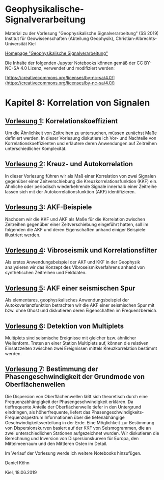 # Geophysikalische-Signalverarbeitung

Material zu der Vorlesung "Geophysikalische Signalverarbeitung" (SS 2019)
Institut für Geowissenschaften (Abteilung Geophysik), Christian-Albrechts-Universität Kiel

[Homepage "Geophysikalische Signalverarbeitung"](https://danielkoehnsite.wordpress.com/blog/geophysikalische-signalverarbeitung/)

Die Inhalte der folgenden Jupyter Notebooks können gemäß der CC BY-NC-SA 4.0 Lizenz, verwendet und modifiziert werden:

[https://creativecommons.org/licenses/by-nc-sa/4.0/](https://creativecommons.org/licenses/by-nc-sa/4.0/)

# Kapitel 8: Korrelation von Signalen

## [Vorlesung 1](http://nbviewer.ipython.org/urls/github.com/daniel-koehn/Geophysikalische-Signalverarbeitung/tree/master/1_Korrelation_corr_coeff.ipynb): Korrelationskoeffizient

Um die Ähnlichkeit von Zeitreihen zu untersuchen, müssen zunächst Maße definiert werden. In dieser Vorlesung diskutiere ich Vor- und Nachteile von Korrelationskoeffizienten und erläutere deren Anwendungen auf 
Zeitreihen unterschiedlicher Komplexität.

## [Vorlesung 2](http://nbviewer.ipython.org/urls/github.com/daniel-koehn/Geophysikalische-Signalverarbeitung/tree/master/2_Korrelation_KKF_AKF.ipynb): Kreuz- und Autokorrelation

In dieser Vorlesung führen wir als Maß einer Korrelation von zwei Signalen gegenüber einer Zeitverschiebung die Kreuzkorrelationsfunktion (KKF) ein. Ähnliche oder periodisch wiederkehrende Signale innerhalb 
einer Zeitreihe lassen sich mit der Autokorrelationsfunktion (AKF) identifizieren.

## [Vorlesung 3](http://nbviewer.ipython.org/urls/github.com/daniel-koehn/Geophysikalische-Signalverarbeitung/tree/master/3_Korrelation_AKF_Beispiele.ipynb): AKF-Beispiele

Nachdem wir die KKF und AKF als Maße für die Korrelation zwischen Zeitreihen gegenüber einer Zeitverschiebung eingeführt hatten, soll im folgenden die AKF und deren Eigenschaften anhand einiger Beispiele 
illustriert werden.

## [Vorlesung 4](http://nbviewer.ipython.org/urls/github.com/daniel-koehn/Geophysikalische-Signalverarbeitung/tree/master/4_Korrelation_vibroseis_match_filter.ipynb): Vibroseismik und Korrelationsfilter

Als erstes Anwendungsbeispiel der AKF und KKF in der Geophysik analysieren wir das Konzept des Vibroseismikverfahrens anhand von synthetischen Zeitreihen und Felddaten.

## [Vorlesung 5](http://nbviewer.ipython.org/urls/github.com/daniel-koehn/Geophysikalische-Signalverarbeitung/tree/master/5_Korrelation_AKF_seismic_trace_ghost.ipynb): AKF einer seismischen Spur

Als elementares, geophysikalisches Anwendungsbeispiel der Autokovarianzfunktion betrachten wir die AKF einer seismischen Spur mit bzw. ohne Ghost und diskutieren deren 
Eigenschaften im Frequenzbereich.

## [Vorlesung 6](http://nbviewer.ipython.org/urls/github.com/daniel-koehn/Geophysikalische-Signalverarbeitung/tree/master/6_Korrelation_Multiplets_detection.ipynb): Detektion von Multiplets

Multiplets sind seismische Ereignisse mit gleicher bzw. ähnlicher Wellenform. Treten an einer Station Multiplets auf, können die relativen Einsatzzeiten zwischen zwei Ereignissen 
mittels Kreuzkorrelation bestimmt werden.

## [Vorlesung 7](http://nbviewer.ipython.org/urls/github.com/daniel-koehn/Geophysikalische-Signalverarbeitung/tree/master/7_Korrelation_Phase_vel_estimation_of_surface_waves.ipynb): Bestimmung der Phasengeschwindigkeit der Grundmode von Oberflächenwellen

Die Dispersion von Oberflächenwellen läßt sich theoretisch durch eine Frequenzabhängigkeit der Phasengeschwindigkeit erklären. Da tieffrequente Anteile der Oberflächenwelle tiefer 
in den Untergrund eindringen, als höherfrequente, liefert das Phasengeschwindigkeits-Frequenzspektrum Informationen über die tiefenabhängige Geschwindigkeitsverteilung in der 
Erde. Eine Möglichkeit zur Bestimmung von Dispersionskurven basiert auf der KKF von Seismogrammen, die an zwei unterschiedlichen Stationen aufgezeichnet wurden. Wir diskutieren 
die Berechnung und Inversion von Dispersionskurven für Europa, den Mittelmeerraum und den Mittleren Osten im Detail.

Im Verlauf der Vorlesung werde ich weitere Notebooks hinzufügen.

Daniel Köhn

Kiel, 18.06.2019
